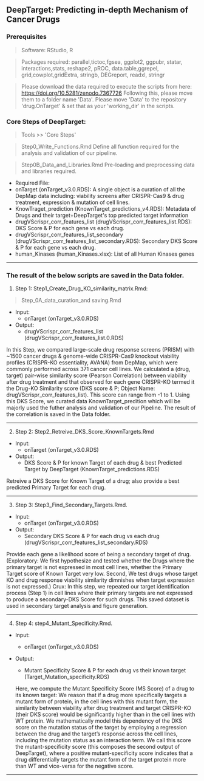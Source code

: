 ## DeepTarget: Predicting in-depth Mechanism of Cancer Drugs
 
### Prerequisites
> Software: RStudio, R

> Packages required: parallel,tictoc,fgsea, ggplot2, ggpubr, statar, interactions,stats, reshape2, pROC, data.table,ggrepel, grid,cowplot,gridExtra, stringb, DEGreport, readxl, stringr

> Please download the data required to execute the scripts from here: https://doi.org/10.5281/zenodo.7367726
Following this, please move them to a folder name 'Data'. Please move 'Data' to the repository 'drug.OnTarget' & set that as your 'working_dir' in the scripts.

### Core Steps of DeepTarget:
> Tools >> 'Core Steps'

> Step0_Write_Functions.Rmd
Define all function required for the analysis and validation of our pipeline. 

> Step0B_Data_and_Libraries.Rmd
Pre-loading and preprocessing data and libraries required.
* Required File:
 * onTarget (onTarget_v3.0.RDS): A single object is a curation of all the DepMap data including: viability screens after CRISPR-Cas9 & drug treatment, expression & mutation of cell lines.
 * KnowTraget_prediction (KnownTarget_predictions_v4.RDS): Metadata of Drugs and their target+DeepTarget's top predicted target information 
 * drugVScrispr_corr_features_list (drugVScrispr_corr_features_list.RDS): DKS Score & P for each gene vs each drug. 
 * drugVScrispr_corr_features_list_secondary (drugVScrispr_corr_features_list_secondary.RDS): Secondary DKS Score & P for each gene vs each drug.
 * human_Kinases (human_Kinases.xlsx): List of all Human Kinases genes

---
### The result of the below scripts are saved in the Data folder.

1) Step 1: Step1_Create_Drug_KO_similarity_matrix.Rmd:
> Step_0A_data_curation_and saving.Rmd
* Input:
  * onTarget (onTarget_v3.0.RDS)
* Output:
  * drugVScrispr_corr_features_list (drugVScrispr_corr_features_list.0.RDS)

In this Step, we compared large-scale drug response screens (PRISM) with ~1500 cancer drugs & genome-wide CRISPR-Cas9 knockout viability profiles (CRISPR-KO essentiality, AVANA) from DepMap, which were commonly performed across 371 cancer cell lines. We calculated a (drug, target) pair-wise similarity score (Pearson Correlation) between viability after drug treatment and that observed for each gene CRISPR-KO termed it the Drug-KO Similarity score (DKS score & P; Object Name: drugVScrispr_corr_features_list). This score can range from -1 to 1. Using this DKS Score, we curated data KnownTarget_predition which will be majorly used the futher analysis and validation of our Pipeline. The result of the correlation is saved in the Data folder.

---
2) Step 2: Step2_Retreive_DKS_Score_KnownTargets.Rmd
* Input:
  * onTarget (onTarget_v3.0.RDS)
* Output:
  * DKS Score & P for known Target of each drug & best Predicted Target by DeepTarget (KnownTarget_predictions.RDS)

Retreive a DKS Score for Known Target of a drug; also provide a best predicted Primary Target for each drug.

---
3) Step 3: Step3_Find_Secondary_Targets.Rmd.
* Input:
  * onTarget (onTarget_v3.0.RDS) 
* Output:
  * Secondary DKS Score & P for each drug vs each drug (drugVScrispr_corr_features_list_secondary.RDS)

Provide each gene a likelihood score of being a secondary target of drug. (Exploratory: We first hypothesize and tested whether the Drugs where the primary target is not expressed in most cell lines, whether the Primary Target score of Known Target very low. Second, We test drugs whose target KO and drug response viability similarity dimnishes when target expression is not expressed.) Crux: In this step, we repeated our target identification process (Step 1) in cell lines where their primary targets are not expressed to produce a secondary-DKS Score for such drugs. This saved dataset is used in secondary target analysis and figure generation.

---

4) Step 4: step4_Mutant_Specificity.Rmd.
* Input:
  * onTarget (onTarget_v3.0.RDS) 
* Output:
  * Mutant Specificity Score & P for each drug vs their known target (Target_Mutation_specificity.RDS)

  Here, we compute the Mutant Specificity Score (MS Score) of a drug to its known target: We reason that if a drug more specifically targets a mutant form of protein, in the cell lines with this mutant form, the similarity between viability after drug treatment and target CRISPR-KO (their DKS score) would be significantly higher than in the cell lines with WT protein. We mathematically model this dependency of the DKS score on the mutation status of the target by employing a regression between the drug and the target’s response across the cell lines, including the mutation status as an interaction term. We call this score the mutant-specificity score (this composes the second output of DeepTarget), where a positive mutant-specificity score indicates that a drug differentially targets the mutant form of the target protein more than WT and vice-versa for the negative score.
---
